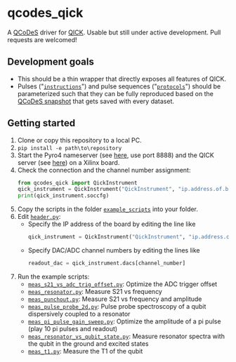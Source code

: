 # qcodes_qick

A [QCoDeS](https://microsoft.github.io/Qcodes/) driver for [QICK](https://qick-docs.readthedocs.io/en/latest/). Usable but still under active development. Pull requests are welcomed!

## Development goals

- This should be a thin wrapper that directly exposes all features of QICK.
- Pulses ("[`instructions`](https://github.com/aalto-qcd/qcodes_qick/tree/main/qcodes_qick/instructions)") and pulse sequences ("[`protocols`](https://github.com/aalto-qcd/qcodes_qick/tree/main/qcodes_qick/protocols)") should be parameterized such that they can be fully reproduced based on the [QCoDeS snapshot](https://microsoft.github.io/Qcodes/examples/DataSet/Working%20with%20snapshots.html) that gets saved with every dataset.

## Getting started

1. Clone or copy this repository to a local PC.
2. `pip install -e path\to\repository`
3. Start the Pyro4 nameserver (see [here](https://github.com/openquantumhardware/qick/blob/main/pyro4/00_nameserver.ipynb), use port 8888) and the QICK server (see [here](https://github.com/openquantumhardware/qick/blob/main/pyro4/01_server.ipynb)) on a Xilinx board.
4. Check the connection and the channel number assignment:
    ```python
    from qcodes_qick import QickInstrument
    qick_instrument = QickInstrument("QickInstrument", "ip.address.of.board")
    print(qick_instrument.soccfg)
    ```
5. Copy the scripts in the folder [`example_scripts`](https://github.com/aalto-qcd/qcodes_qick/tree/main/example_scripts) into your folder.
6. Edit [`header.py`](https://github.com/aalto-qcd/qcodes_qick/blob/main/example_scripts/header.py):
    - Specify the IP address of the board by editing the line like
      ```python
      qick_instrument = QickInstrument("QickInstrument", "ip.address.of.board")
      ```
    - Specify DAC/ADC channel numbers by editing the lines like
      ```python
      readout_dac = qick_instrument.dacs[channel_number]
      ```
7. Run the example scripts:
    - [`meas_s21_vs_adc_trig_offset.py`](https://github.com/aalto-qcd/qcodes_qick/blob/main/example_scripts/meas_s21_vs_adc_trig_offset.py): Optimize the ADC trigger offset
    - [`meas_resonator.py`](https://github.com/aalto-qcd/qcodes_qick/blob/main/example_scripts/meas_resonator.py): Measure S21 vs frequency
    - [`meas_punchout.py`](https://github.com/aalto-qcd/qcodes_qick/blob/main/example_scripts/meas_punchout.py): Measure S21 vs frequency and amplitude
    - [`meas_pulse_probe_2d.py`](https://github.com/aalto-qcd/qcodes_qick/blob/main/example_scripts/meas_pulse_probe_2d.py): Pulse probe spectroscopy of a qubit dispersively coupled to a resonator
    - [`meas_pi_pulse_gain_sweep.py`](https://github.com/aalto-qcd/qcodes_qick/blob/main/example_scripts/meas_pi_pulse_gain_sweep.py): Optimize the amplitude of a pi pulse (play 10 pi pulses and readout)
    - [`meas_resonator_vs_qubit_state.py`](https://github.com/aalto-qcd/qcodes_qick/blob/main/example_scripts/meas_resonator_vs_qubit_state.py): Measure resonator spectra with the qubit in the ground and excited states
    - [`meas_t1.py`](https://github.com/aalto-qcd/qcodes_qick/blob/main/example_scripts/meas_t1.py): Measure the T1 of the qubit
